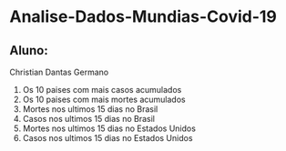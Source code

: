 <h1>Analise-Dados-Mundias-Covid-19</h1>
<h2>Aluno:</h2>
<p>Christian Dantas Germano</p>
 <ol>
  <li>Os 10 paises com mais casos acumulados</li>
  <li>Os 10 paises com mais mortes acumulados</li>
  <li>Mortes nos ultimos 15 dias no Brasil</li>
  <li>Casos nos ultimos 15 dias no Brasil</li>
  <li>Mortes nos ultimos 15 dias no Estados Unidos</li>
  <li>Casos nos ultimos 15 dias no Estados Unidos</li>
 </ol>
